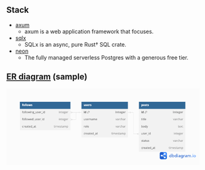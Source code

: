 ## Stack

- [axum](https://docs.rs/axum/latest/axum/)
  - axum is a web application framework that focuses.
- [sqlx](https://docs.rs/sqlx/latest/sqlx/)
  - SQLx is an async, pure Rust† SQL crate.
- [neon](https://neon.tech/)
  - The fully managed serverless Postgres with a generous free tier.

## [ER diagram](https://dbdiagram.io/home) (sample)

![neon](img/er.png)
